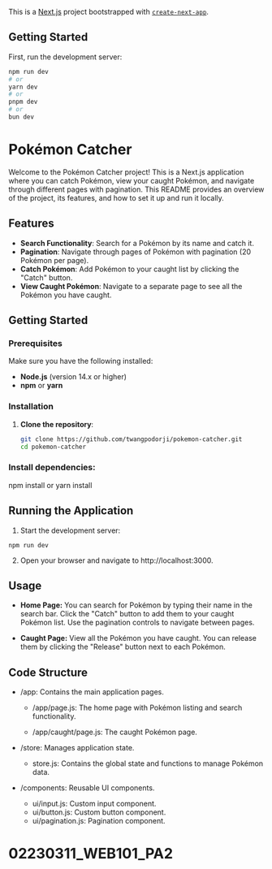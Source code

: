 This is a [Next.js](https://nextjs.org/) project bootstrapped with [`create-next-app`](https://github.com/vercel/next.js/tree/canary/packages/create-next-app).

## Getting Started

First, run the development server:

```bash
npm run dev
# or
yarn dev
# or
pnpm dev
# or
bun dev
```


# Pokémon Catcher

Welcome to the Pokémon Catcher project! This is a Next.js application where you can catch Pokémon, view your caught Pokémon, and navigate through different pages with pagination. This README provides an overview of the project, its features, and how to set it up and run it locally.

## Features

- **Search Functionality**: Search for a Pokémon by its name and catch it.
- **Pagination**: Navigate through pages of Pokémon with pagination (20 Pokémon per page).
- **Catch Pokémon**: Add Pokémon to your caught list by clicking the "Catch" button.
- **View Caught Pokémon**: Navigate to a separate page to see all the Pokémon you have caught.

## Getting Started

### Prerequisites

Make sure you have the following installed:

- **Node.js** (version 14.x or higher)
- **npm** or **yarn**

### Installation

1. **Clone the repository**:

   ```bash
   git clone https://github.com/twangpodorji/pokemon-catcher.git
   cd pokemon-catcher

### Install dependencies:

npm install
or
yarn install

## Running the Application
1. Start the development server:
```
npm run dev
```
2. Open your browser and navigate to http://localhost:3000.

## Usage
- **Home Page:** You can search for Pokémon by typing their name in the search bar. Click the "Catch" button to add them to your caught Pokémon list. Use the pagination controls to navigate between pages.

- **Caught Page:** View all the Pokémon you have caught. You can release them by clicking the "Release" button next to each Pokémon.

## Code Structure

- /app: Contains the main application pages.
     - /app/page.js: The home page with Pokémon listing and search functionality.

     - /app/caught/page.js: The caught Pokémon page.

- /store: Manages application state.
     - store.js: Contains the global state and functions to manage Pokémon data.

- /components: Reusable UI components.
     - ui/input.js: Custom input component.
     - ui/button.js: Custom button component.
     - ui/pagination.js: Pagination component.

# 02230311_WEB101_PA2
